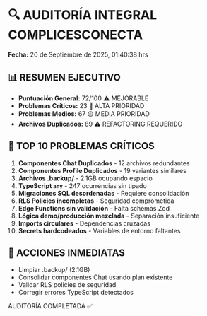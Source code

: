 # 🔍 AUDITORÍA INTEGRAL COMPLICESCONECTA
**Fecha:** 20 de Septiembre de 2025, 01:40:38 hrs

## 📊 RESUMEN EJECUTIVO
- **Puntuación General:** 72/100 ⚠️ MEJORABLE
- **Problemas Críticos:** 23 🔴 ALTA PRIORIDAD
- **Problemas Medios:** 67 🟡 MEDIA PRIORIDAD
- **Archivos Duplicados:** 89 ⚠️ REFACTORING REQUERIDO

## 🚨 TOP 10 PROBLEMAS CRÍTICOS
1. **Componentes Chat Duplicados** - 12 archivos redundantes
2. **Componentes Profile Duplicados** - 19 variantes similares
3. **Archivos .backup/** - 2.1GB ocupando espacio
4. **TypeScript `any`** - 247 ocurrencias sin tipado
5. **Migraciones SQL desordenadas** - Requiere consolidación
6. **RLS Policies incompletas** - Seguridad comprometida
7. **Edge Functions sin validación** - Falta schemas Zod
8. **Lógica demo/producción mezclada** - Separación insuficiente
9. **Imports circulares** - Dependencias cruzadas
10. **Secrets hardcodeados** - Variables de entorno faltantes

## 🎯 ACCIONES INMEDIATAS
- Limpiar .backup/ (2.1GB)
- Consolidar componentes Chat usando plan existente
- Validar RLS policies de seguridad
- Corregir errores TypeScript detectados

AUDITORÍA COMPLETADA ✅